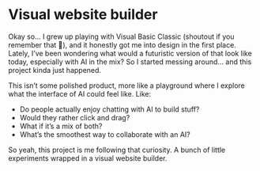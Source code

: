 # Visual website builder

Okay so… I grew up playing with Visual Basic Classic (shoutout if you remember that 👴), and it honestly got me into design in the first place. Lately, I’ve been wondering what would a futuristic version of that look like today, especially with AI in the mix? So I started messing around… and this project kinda just happened.

This isn’t some polished product, more like a playground where I explore what the interface of AI could feel like. Like:

- Do people actually enjoy chatting with AI to build stuff?
- Would they rather click and drag?
- What if it’s a mix of both?
- What’s the smoothest way to collaborate with an AI?

So yeah, this project is me following that curiosity. A bunch of little experiments wrapped in a visual website builder.
